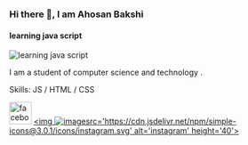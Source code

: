 ### Hi there 👋, I am Ahosan Bakshi
#### learning java script



![learning java script](https://scontent.fdac7-1.fna.fbcdn.net/v/t39.30808-6/332278893_6335290916516008_2352747571073130569_n.jpg?_nc_cat=106&ccb=1-7&_nc_sid=783fdb&_nc_eui2=AeHxGuQQTVeAldfGMBQK95znfZeyTxS-chp9l7JPFL5yGsSruYmuf5fMKKxQpTAyvsauYHW-6oh5AR3QtnSL9Qal&_nc_ohc=OILUGwIUEpwAX80R08a&_nc_ht=scontent.fdac7-1.fna&oh=00_AfBXdh-cfKP4fu0B1J4A1muc4a3668ppeGnuVfUM1tbctw&oe=65DD22CD)

I am a student of computer science and technology .

Skills: JS / HTML / CSS

 [<img src='https://cdn.jsdelivr.net/npm/simple-icons@3.0.1/icons/facebook.svg' alt='facebook' height='40'>](https://www.facebook.com/B.M.AhiTanjil)  [<img 
                                                                                                                                                        ![image](https://github.com/Tanjil94/Tanjil94/assets/160991365/c42cfb01-b09a-498b-bc95-5bcc25d3f0e3)src='https://cdn.jsdelivr.net/npm/simple-icons@3.0.1/icons/instagram.svg' alt='instagram' height='40'>](https://www.instagram.com/shiktobakshi/)  

